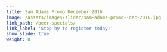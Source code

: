```yaml
---
title: Sam Adams Promo December 2016
image: /assets/images/slider/sam-adams-promo--dec-2016.jpg
link_path: /beer-specials/
link_label: 'Stop by to register today!'
show_slide: true
weight: 0
---
```




